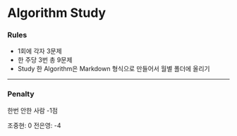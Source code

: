 # Algorithm Study


### Rules

* 1회에 각자 3문제
* 한 주당 3번 총 9문제
* Study 한 Algorithm은 Markdown 형식으로 만들어서 월별 폴더에 올리기

---  

### Penalty

한번 안한 사람 -1점

조중현: 0
전은영: -4
